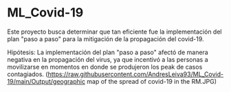 # ML_Covid-19
Este proyecto busca determinar que tan eficiente fue la implementación del plan "paso a paso" para la mitigación de la propagación del covid-19.

Hipótesis: La implementación del plan "paso a paso" afectó de manera negativa en la propagación del virus, ya que incentivó a las personas a movilizarse en momentos en donde se produjeron los peak de casos contagiados.
<span>(</span><span>https://raw.githubusercontent.com/AndresLeiva93/ML_Covid-19/main/Output/geographic map of the spread of covid-19 in the RM.JPG</span><span>)<span>

